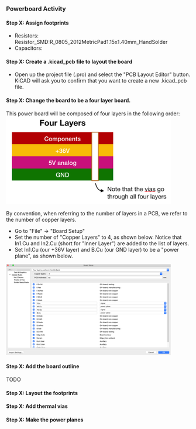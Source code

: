 ### Powerboard Activity 

#### Step X: Assign footprints
* Resistors: Resistor_SMD:R_0805_2012MetricPad1.15x1.40mm_HandSolder
* Capacitors: 

#### Step X: Create a .kicad_pcb file to layout the board 

* Open up the project file (.pro) and select the "PCB Layout Editor" button. KiCAD will ask you to confirm that you want to create a new .kicad_pcb file.

#### Step X: Change the board to be a **four layer** board. 

This power board will be composed of four layers in the following order:
<img width="450" src="../Images/layers.png">

By convention, when referring to the number of layers in a PCB, we refer to the number of copper layers. 
* Go to "File" -> "Board Setup" 
* Set the number of "Copper Layers" to 4, as shown below. Notice that In1.Cu and In2.Cu (short for "Inner Layer") are added to the list of layers.  
* Set In1.Cu (our +36V layer) and B.Cu (our GND layer) to be a "power plane", as shown below. 

<img width="450" src="../Images/board_setup.png">

#### Step X: Add the board outline 
TODO 

#### Step X: Layout the footprints 


#### Step X: Add thermal vias 



#### Step X: Make the power planes 






